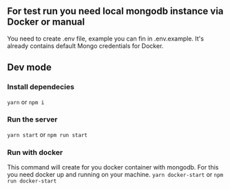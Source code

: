 ## For test run you need local mongodb instance via Docker or manual 
You need to create .env file, example you can fin in .env.example. It's already contains default Mongo credentials for Docker.

## Dev mode

### Install dependecies
`yarn`
or 
`npm i`

### Run the server
`yarn start`
or 
`npm run start`

### Run with docker 

This command will create for you docker container with mongodb. For this you need docker up and running on your machine.
`yarn docker-start`
or
`npm run docker-start`

